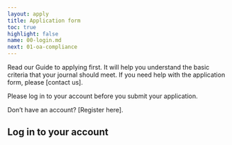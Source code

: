 ```yaml
---
layout: apply
title: Application form
toc: true
highlight: false
name: 00-login.md
next: 01-oa-compliance
---
```


Read our Guide to applying first. It will help you understand the basic criteria that your journal should meet. If you need help with the application form, please [contact us].

Please log in to your account before you submit your application.

Don’t have an account? [Register here].

## Log in to your account
